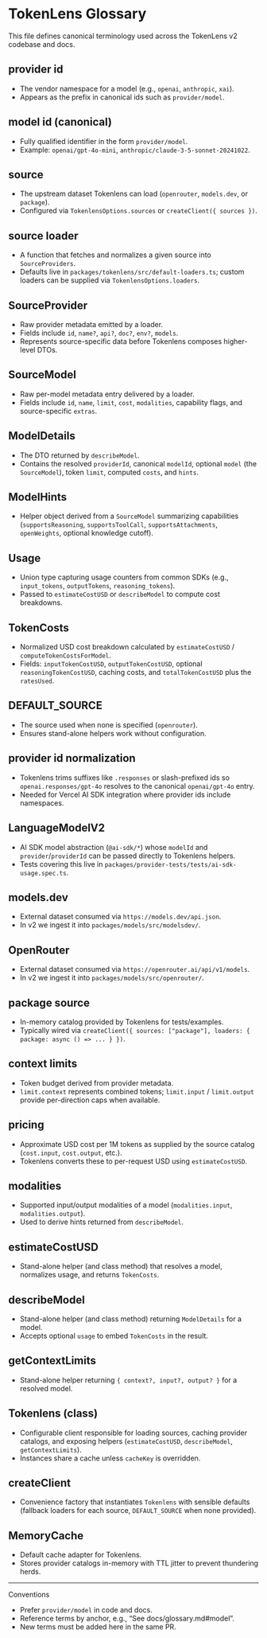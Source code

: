 # TokenLens Glossary

This file defines canonical terminology used across the TokenLens v2 codebase and docs.

## provider id
- The vendor namespace for a model (e.g., `openai`, `anthropic`, `xai`).
- Appears as the prefix in canonical ids such as `provider/model`.

## model id (canonical)
- Fully qualified identifier in the form `provider/model`.
- Example: `openai/gpt-4o-mini`, `anthropic/claude-3-5-sonnet-20241022`.

## source
- The upstream dataset Tokenlens can load (`openrouter`, `models.dev`, or `package`).
- Configured via `TokenlensOptions.sources` or `createClient({ sources })`.

## source loader
- A function that fetches and normalizes a given source into `SourceProviders`.
- Defaults live in `packages/tokenlens/src/default-loaders.ts`; custom loaders can be supplied via `TokenlensOptions.loaders`.

## SourceProvider
- Raw provider metadata emitted by a loader.
- Fields include `id`, `name?`, `api?`, `doc?`, `env?`, `models`.
- Represents source-specific data before Tokenlens composes higher-level DTOs.

## SourceModel
- Raw per-model metadata entry delivered by a loader.
- Fields include `id`, `name`, `limit`, `cost`, `modalities`, capability flags, and source-specific `extras`.

## ModelDetails
- The DTO returned by `describeModel`.
- Contains the resolved `providerId`, canonical `modelId`, optional `model` (the `SourceModel`), token `limit`, computed `costs`, and `hints`.

## ModelHints
- Helper object derived from a `SourceModel` summarizing capabilities (`supportsReasoning`, `supportsToolCall`, `supportsAttachments`, `openWeights`, optional knowledge cutoff).

## Usage
- Union type capturing usage counters from common SDKs (e.g., `input_tokens`, `outputTokens`, `reasoning_tokens`).
- Passed to `estimateCostUSD` or `describeModel` to compute cost breakdowns.

## TokenCosts
- Normalized USD cost breakdown calculated by `estimateCostUSD` / `computeTokenCostsForModel`.
- Fields: `inputTokenCostUSD`, `outputTokenCostUSD`, optional `reasoningTokenCostUSD`, caching costs, and `totalTokenCostUSD` plus the `ratesUsed`.

## DEFAULT_SOURCE
- The source used when none is specified (`openrouter`).
- Ensures stand-alone helpers work without configuration.

## provider id normalization
- Tokenlens trims suffixes like `.responses` or slash-prefixed ids so `openai.responses/gpt-4o` resolves to the canonical `openai/gpt-4o` entry.
- Needed for Vercel AI SDK integration where provider ids include namespaces.

## LanguageModelV2
- AI SDK model abstraction (`@ai-sdk/*`) whose `modelId` and `provider`/`providerId` can be passed directly to Tokenlens helpers.
- Tests covering this live in `packages/provider-tests/tests/ai-sdk-usage.spec.ts`.

## models.dev
- External dataset consumed via `https://models.dev/api.json`.
- In v2 we ingest it into `packages/models/src/modelsdev/`.

## OpenRouter
- External dataset consumed via `https://openrouter.ai/api/v1/models`.
- In v2 we ingest it into `packages/models/src/openrouter/`.

## package source
- In-memory catalog provided by Tokenlens for tests/examples.
- Typically wired via `createClient({ sources: ["package"], loaders: { package: async () => ... } })`.

## context limits
- Token budget derived from provider metadata.
- `limit.context` represents combined tokens; `limit.input` / `limit.output` provide per-direction caps when available.

## pricing
- Approximate USD cost per 1M tokens as supplied by the source catalog (`cost.input`, `cost.output`, etc.).
- Tokenlens converts these to per-request USD using `estimateCostUSD`.

## modalities
- Supported input/output modalities of a model (`modalities.input`, `modalities.output`).
- Used to derive hints returned from `describeModel`.

## estimateCostUSD
- Stand-alone helper (and class method) that resolves a model, normalizes usage, and returns `TokenCosts`.

## describeModel
- Stand-alone helper (and class method) returning `ModelDetails` for a model.
- Accepts optional `usage` to embed `TokenCosts` in the result.

## getContextLimits
- Stand-alone helper returning `{ context?, input?, output? }` for a resolved model.

## Tokenlens (class)
- Configurable client responsible for loading sources, caching provider catalogs, and exposing helpers (`estimateCostUSD`, `describeModel`, `getContextLimits`).
- Instances share a cache unless `cacheKey` is overridden.

## createClient
- Convenience factory that instantiates `Tokenlens` with sensible defaults (fallback loaders for each source, `DEFAULT_SOURCE` when none provided).

## MemoryCache
- Default cache adapter for Tokenlens.
- Stores provider catalogs in-memory with TTL jitter to prevent thundering herds.

---

Conventions
- Prefer `provider/model` in code and docs.
- Reference terms by anchor, e.g., “See docs/glossary.md#model”.
- New terms must be added here in the same PR.


